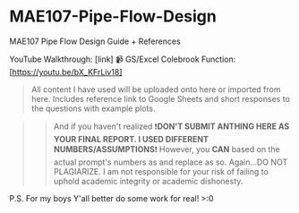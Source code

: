 # MAE107-Pipe-Flow-Design
MAE107 Pipe Flow Design Guide + References

YouTube Walkthrough: [link] 📹
GS/Excel Colebrook Function: [https://youtu.be/bX_KFrLiv18]

> All content I have used will be uploaded onto here or imported from here.
> Includes reference link to Google Sheets and short responses to the questions with example plots.

>> And if you haven't realized ❗**DON'T SUBMIT ANTHING HERE AS YOUR FINAL REPORT. I USED DIFFERENT NUMBERS/ASSUMPTIONS**❗
>> However, you **CAN** based on the actual prompt's numbers as and replace as so.
>> Again...DO NOT PLAGIARIZE. I am not responsible for your risk of failing to uphold academic integrity or academic dishonesty.

P.S. For my boys
Y'all better do some work for real! >:0
